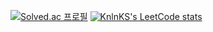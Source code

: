 [![Solved.ac
프로필](http://mazassumnida.wtf/api/v2/generate_badge?boj=us980525)](https://solved.ac/us980525)
[![KnlnKS's LeetCode stats](https://leetcode-stats-six.vercel.app/api?username=Alice-1012)](https://github.com/KnlnKS/leetcode-stats)
<!---
Alice-1012/Alice-1012 is a ✨ special ✨ repository because its `README.md` (this file) appears on your GitHub profile.
You can click the Preview link to take a look at your changes.
--->
